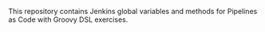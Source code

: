 This repository contains Jenkins global variables and methods for Pipelines as Code with Groovy DSL exercises.
